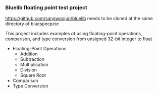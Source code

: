 ### Bluelib floating point test project

https://github.com/sangwoojun/bluelib needs to be cloned at the same directory of bluespecpcie

This project includes examples of using floating-point operations, comparison, and type conversion from unsigned 32-bit integer to float
* Floating-Point Operations
  * Addition
  * Subtraction
  * Multiplication
  * Division
  * Square Root
* Comparison
* Type Conversion
